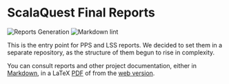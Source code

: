 # ScalaQuest Final Reports

![Reports Generation](https://github.com/scalaquest/reports/workflows/Reports%20Generation/badge.svg?branch=main)
![Markdown lint](https://github.com/scalaquest/reports/workflows/Markdown%20lint/badge.svg?branch=main)

This is the entry point for PPS and LSS reports. We decided to set them in a
separate repository, as the structure of them begun to rise in complexity.

You can consult reports and other project documentation, either in
[Markdown](./src/markdown), in a LaTeX
[PDF](https://github.com/scalaquest/reports/releases/) of from the
[web version](https://scalaquest.github.io/reports).
